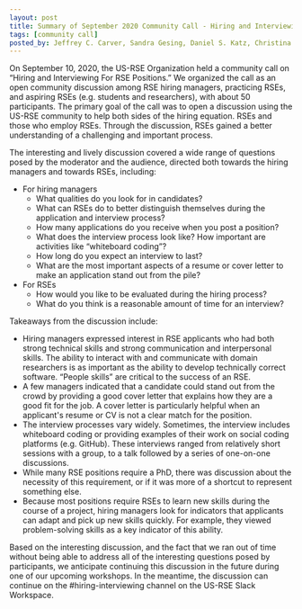 ```yaml
---
layout: post
title: Summary of September 2020 Community Call - Hiring and Interviewing For RSE Positions
tags: [community call]
posted_by: Jeffrey C. Carver, Sandra Gesing, Daniel S. Katz, Christina Maimone
---
```


On September 10, 2020, the US-RSE Organization held a community call on “Hiring and Interviewing For RSE Positions.” We organized the call as an open community discussion among RSE hiring managers, practicing RSEs, and aspiring RSEs (e.g. students and researchers), with about 50 participants. The primary goal of the call was to open a discussion using the US-RSE community to help both sides of the hiring equation. RSEs and those who employ RSEs. Through the discussion, RSEs gained a better understanding of a challenging and important process. 

The interesting and lively discussion covered a wide range of questions posed by the moderator and the audience, directed both towards the hiring managers and towards RSEs, including:
* For hiring managers
  - What qualities do you look for in candidates?
  - What can RSEs do to better distinguish themselves during the application and interview process?
  - How many applications do you receive when you post a position?
  - What does the interview process look like? How important are activities like “whiteboard coding”?
  - How long do you expect an interview to last?
  - What are the most important aspects of a resume or cover letter to make an application stand out from the pile?
* For RSEs
  - How would you like to be evaluated during the hiring process?
  - What do you think is a reasonable amount of time for an interview?

Takeaways from the discussion include:
* Hiring managers expressed interest in RSE applicants who had both strong technical skills and strong communication and interpersonal skills. The ability to interact with and communicate with domain researchers is as important as the ability to develop technically correct software. “People skills” are critical to the success of an RSE.
* A few managers indicated that a candidate could stand out from the crowd by providing a good cover letter that explains how they are a good fit for the job.  A cover letter is particularly helpful when an applicant's resume or CV is not a clear match for the position.
* The interview processes vary widely. Sometimes, the interview includes whiteboard coding or providing examples of their work on social coding platforms (e.g. GitHub). These interviews ranged from relatively short sessions with a group, to a talk followed by a series of one-on-one discussions.
* While many RSE positions require a PhD, there was discussion about the necessity of this requirement, or if it was more of a shortcut to represent something else.
* Because most positions require RSEs to learn new skills during the course of a project, hiring managers look for indicators that applicants can adapt and pick up new skills quickly. For example, they viewed problem-solving skills as a key indicator of this ability.

Based on the interesting discussion, and the fact that we ran out of time without being able to address all of the interesting questions posed by participants, we anticipate continuing this discussion in the future during one of our upcoming workshops. In the meantime, the discussion can continue on the #hiring-interviewing channel on the US-RSE Slack Workspace.
